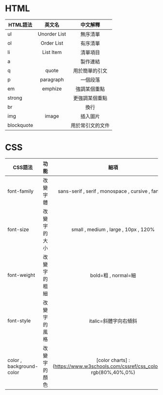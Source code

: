 # HTML


|HTML語法       | 英文名           | 中文解釋  |
| ------------- |:-------------:| :-----:|
|ul|Unorder List| 無序清單|
|ol|Order List|有序清單|
|li|List Item|清單項目|
|a||製作連結|
|q|quote|用於簡單的引文|
|p|paragraph|一個段落|
|em|emphize|強調某個重點|
|strong||更強調某個重點|
|br||換行|
|img|image|插入圖片|
|blockquote||用於常引文的文件|


# CSS

|CSS語法       | 功能           | 細項  |
| ------------- |:-------------:| :-----:|
|font-family|改變字體|sans-serif , serif , monospace , cursive , fantasy|
|font-size|改變字的大小| small , medium , large , 10px , 120%|
|font-weight|改變字的粗細| bold=粗 , normal=細|
|font-style|改變字的風格|italic=斜體字向右傾斜|
|color , background-color|改變字的顏色|[color charts] : (https://www.w3schools.com/cssref/css_colors.asp)<br> rgb(80%,40%,0%)|
